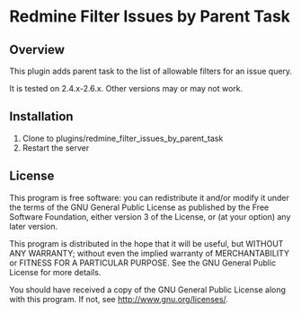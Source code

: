 # Redmine Filter Issues by Parent Task

## Overview

This plugin adds parent task to the list of allowable filters for an 
issue query.

It is tested on 2.4.x-2.6.x.  Other versions may or may not work.

## Installation

1.  Clone to plugins/redmine_filter_issues_by_parent_task
1.  Restart the server

## License

This program is free software: you can redistribute it and/or modify 
it under the terms of the GNU General Public License as published by
the Free Software Foundation, either version 3 of the License, or
(at your option) any later version.

This program is distributed in the hope that it will be useful,
but WITHOUT ANY WARRANTY; without even the implied warranty of
MERCHANTABILITY or FITNESS FOR A PARTICULAR PURPOSE.  See the
GNU General Public License for more details.

You should have received a copy of the GNU General Public License
along with this program.  If not, see <http://www.gnu.org/licenses/>.

